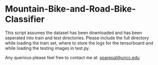 # Mountain-Bike-and-Road-Bike-Classifier

This script assumes the dataset has been downloaded and has been seperated into train and test directories.
Please include the full directory while loading the train set, where to store the logs for the tensorboard and while loading the testing images in test.py.

Any querious please feel free to contact me at: sparepal@uncc.edu
